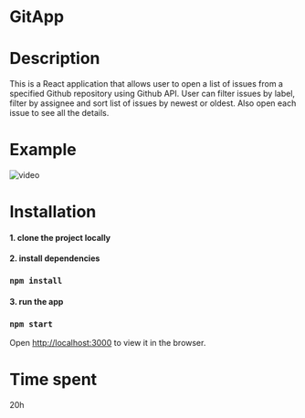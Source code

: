 # GitApp

# Description
This is a React application that allows user to open a list of issues from a specified Github repository using Github API.
User can filter issues by label, filter by assignee and sort list of issues by newest or oldest. Also open each issue to see all the details.

# Example

![video](https://media2.giphy.com/media/TBAkxHFeoFM0SpuvrT/giphy.gif?cid=790b761196439f0a61b992ccbb7b948d4939e9232a7f24c8&rid=giphy.gif&ct=g)

# Installation
#### 1. clone the project locally
#### 2. install dependencies
### `npm install`
#### 3. run the app
### `npm start`

Open [http://localhost:3000](http://localhost:3000) to view it in the browser.

# Time spent
20h
